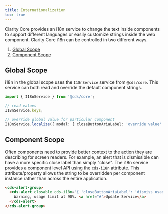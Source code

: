 ```yaml
---
title: Internationalization
toc: true
---
```


Clarity Core provides an i18n service to change the text inside components to support different languages or easily customize strings inside the web component. Clarity Core i18n can be controlled in two different ways.

1. [Global Scope](#global-scope)
2. [Component Scope](#component-scope)

## Global Scope

i18n in the global scope uses the `I18nService` service from `@cds/core`. This service can both read and override the default component strings.

```typescript
import { I18nService } from '@cds/core';

// read values
I18nService.keys;

// override global value for particular component
I18nService.localize({ modal: { closeButtonAriaLabel: 'override value' } });
```

## Component Scope

Often components need to provide better context to the action they are describing for screen readers. For example, an alert that is dismissible can have a more specific close label than simply "close".
The i18n service provides a component level API using the `cds-i18n` attribute. This attribute/property allows the string to be overridden per component instance rather than across the entire application.

```html
<cds-alert-group>
  <cds-alert closable cds-i18n="{ 'closeButtonAriaLabel': 'dismiss usage warning limit'}">
    Warning, usage limit at 90%. <a href="#">Update Service</a>
  </cds-alert>
</cds-alert-group>
```
